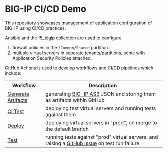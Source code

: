 # BIG-IP CI/CD Demo

This repository showcases management of application configuration of BIG-IP using CI/CD practices.

Ansible and the [f5_bigip](https://galaxy.ansible.com/f5networks/f5_bigip) collection are used to configure
1. firewall policies in the `/Common/Shared` partition
1. multiple virtual servers in separate tenants/partitions, some with Application Security Policies attached.

GitHub Actions is used to develop workflows and CI/CD pipelines which include:

| Workflow | Description |
| --- | --- |
| [Generate Artifacts](.github/workflows/generate-artifacts.yml) | generating [BIG-IP AS3](https://clouddocs.f5.com/products/extensions/f5-appsvcs-extension/latest/) JSON and storing them as artifacts within GitHub |
| [CI Test](.github/workflows/ci-test.yml) | deploying test virtual servers and running tests against them |
| [Deploy](.github/workflows/deploy.yml) | deploying virtual servers in "prod", on merge to the default branch |
| [Test](.github/workflows/test.yml) | running tests against "prod" virtual servers, and raising a [GitHub Issue](https://github.com/leonseng/bigip-cicd-demo/issues) on test run failure |
